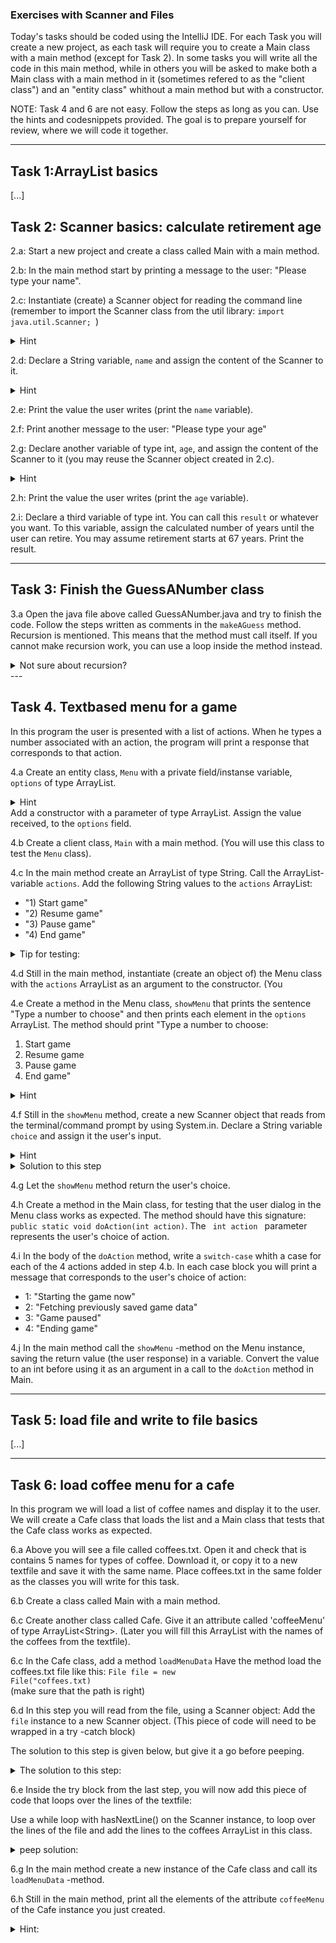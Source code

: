 ### Exercises with Scanner and Files
Today's tasks should be coded using the IntelliJ IDE. For each Task you will create a new project, as each task will require you to create a Main class with a main method (except for Task 2). 
In some tasks you will write all the code in this main method, while in others you will be asked to make both a Main class with a main method in it (sometimes refered to as the "client class") and an "entity class" whithout a main method but with a constructor. 

NOTE: Task 4 and 6 are not easy. Follow the steps as long as you can. Use the hints and codesnippets provided. The goal is to prepare yourself for review, where we will code it together. 

---
## Task 1:ArrayList basics
[...]

## Task 2: Scanner basics: calculate retirement age
2.a: Start a new project and create a class called Main with a main method.

2.b: In the main method start by printing a message to the user: "Please type your name".

2.c: Instantiate (create) a Scanner object for reading the command line (remember to import the Scanner class from the util library: <code>import java.util.Scanner; </code>)
<details>
  <summary>Hint</summary>
  <p>Remember that Scanner can take System.in as an argument to the constructor. System.in reads from the terminal/command prompt just as System.out prints to it.</p>
</details>

2.d: Declare a String variable, <code>name</code> and assign the content of the Scanner to it.
<details>
  <summary>Hint</summary>
  <p>
    The user input will be returned by <code>
    scanner.nextLine();
    </code>
  </p>
</details>

2.e: Print the value the user writes (print the <code>name</code> variable).

2.f: Print another message to the user: "Please type your age"

2.g: Declare another variable of type int, <code>age</code>, and assign the content of the Scanner to it (you may reuse the Scanner object created in 2.c).
<details>
  <summary>Hint</summary>
  <p>You will need to use <i>another</i> of Scanner's methods to read the content as you are now reading an int and not a String. You can get an overview of Scanner's methods in the <a href="https://docs.oracle.com/javase/8/docs/api/">Java API</a>.</p>
</details>

2.h: Print the value the user writes (print the <code>age</code> variable).

2.i: Declare a third variable of type int. You can call this <code>result</code> or whatever you want. To this variable, assign the calculated number of years until the user can retire. You may assume retirement starts at 67 years. Print the result.

---

## Task 3: Finish the GuessANumber class
3.a Open the java file above called GuessANumber.java and try to finish the code. Follow the steps written as comments in the <code>makeAGuess</code> method. Recursion is mentioned. This means that the method must call itself. If you cannot make recursion work, you can use a loop inside the method instead. 
<details>
  <summary>Not sure about recursion?</summary>
  <p><a href="https://www.geeksforgeeks.org/recursion-in-java/">Read about it here</a></p>
</details>
---

## Task 4. Textbased menu for a game
In this program the user is presented with a list of actions. When he types a number associated with an action, the program will print a response that corresponds to that action.

4.a Create an entity class, <code>Menu</code> with a private field/instanse variable, <code>options</code> of type ArrayList. 
 <details>
  <summary>Hint</summary>
  <p>Remember to import java.util.ArrayList.
  </p>
</details>
Add a constructor with a parameter of type ArrayList.  
Assign the value received, to the <code>options</code> field. 


4.b Create a client class, <code>Main</code> with a main method. 
(You will use this class to test the <code>Menu</code> class).

4.c In the main method create an ArrayList of type String. Call the ArrayList-variable <code>actions</code>. Add the following String values to the <code>actions</code> ArrayList:
+ "1) Start game"
+ "2) Resume game"
+ "3) Pause game"
+ "4) End game"

<details>
  <summary>Tip for testing:</summary>
You can test the actions ArrayList by printing one of the elements:

<code>
System.out.print(actions.get(2)) // expected output: "Pause game"
</code>
</details>

4.d Still in the main method, instantiate (create an object of) the Menu class with the <code>actions</code> ArrayList as an argument to the constructor. (You 

4.e Create a method in the Menu class, <code>showMenu</code> that prints the sentence "Type a number to choose" and then prints each element in the <code>options</code> ArrayList.
The method should print
"Type a number to choose:
1) Start game
2) Resume game
3) Pause game
4) End game"

 <details>
  <summary>Hint</summary>
  <p>use a <code>for-each</code>loop for printing the options
  </p>
</details>

4.f Still in the <code>showMenu</code> method, create a new Scanner object that reads from the terminal/command prompt by using System.in. Declare a String variable <code>choice</code> and assign it the user's input. 

<details>
  <summary>Hint</summary>
  <p>
    The user input will be returned by <code>
    scanner.nextLine();
    </code>
  </p>
</details>

<details>
  <summary>Solution to this step</summary>
  <p>
    <code>
    Scanner scan = new Scanner(System.in);
    String choice = scan.nextLine();
</code>
</p>
</details>

4.g Let the <code>showMenu</code> method return the user's choice. 

4.h Create a method in the Main class, for testing that the user dialog in the Menu class works as expected. The method should have this signature: <code>public static void doAction(int action)</code>. The <code> int action </code> parameter represents the user's choice of action. 

4.i In the body of the <code>doAction</code> method, write a <code>switch-case</code> whith a case for each of the 4 actions added in step 4.b. In each case block you will print a message that corresponds to the user's choice of action:
   + 1: "Starting the game now"
   + 2: "Fetching previously saved game data"
   + 3: "Game paused"
   + 4: "Ending game"


4.j In the main method call the <code>showMenu</code> -method on the Menu instance, saving the return value (the user response) in a variable. Convert the value to an int before using it as an argument in a call to the <code>doAction</code> method in Main.


---
## Task 5: load file and write to file basics
[...]

---

## Task 6: load coffee menu for a cafe
In this program we will load a list of coffee names and display it to the user. We will create a Cafe class that loads the list and a Main class that tests that the Cafe class works as expected.

6.a Above you will see a file called coffees.txt. Open it and check that is contains 5 names for types of coffee. Download it, or copy it to a new textfile and save it with the same name. Place coffees.txt in the same folder as the classes you will write for this task.

6.b Create a class called Main with a main method. 

6.c Create another class called Cafe. Give it an attribute called 'coffeeMenu' of type ArrayList\<String\>. 
(Later you will fill this ArrayList with the names of the coffees from the textfile).


6.c In the Cafe class, add a method <code>loadMenuData</code> 
Have the method load the coffees.txt file like this:
<code>File file = new File("coffees.txt) </code>  
(make sure that the path is right)


6.d In this step you will read from the file, using a Scanner object: Add the <code>file</code> instance to a new Scanner object. (This piece of code will need to be wrapped in a try -catch block)

The solution to this step is given below, but give it a go before peeping.
<details>
  <summary> The solution to this step:
  </summary>
  <code>try {

         Scanner scan = new Scanner(file); 

     }catch(FileNotFoundException e){

        System.out.println("File not found. Check path and filename");  

      }
</code>
</details>


6.e Inside the try block from the last step, you will now add this piece of code that loops over the lines of the textfile:


Use a while loop with hasNextLine() on the Scanner instance, to loop over the lines of the file and add the lines to the coffees ArrayList in this class.
<details>
  <summary> peep solution:
  </summary>
<code>

  while(scan.hasNextLine()){

        coffeeMenu.add(scan.nextLine());

  }

</code>      
</details>

6.g In the main method create a new instance of the Cafe class and call its <code>loadMenuData</code> -method.

6.h Still in the main method, print all the elements of the  attribute <code>coffeeMenu</code> of the Cafe instance you just created.
<details>
  <summary> Hint:</summary>
  you should use a for loop, and in the body of the loop use the <code>get()</code> method of ArrayList, to get hold of the item before printing it.  
</details>




